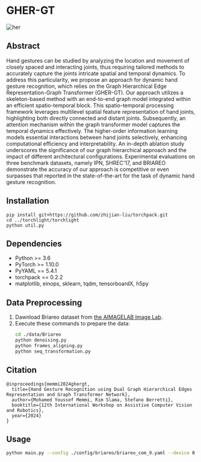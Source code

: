 # GHER-GT

![her](https://github.com/user-attachments/assets/abe6a85e-f98a-47c1-b695-366d727b7c6d)



## Abstract
Hand gestures can be studied by analyzing the location and movement of closely spaced and interacting joints, thus requiring tailored methods to accurately capture the joints intricate spatial and temporal dynamics. 
To address this particularity, we propose an approach for dynamic hand gesture recognition, which relies on the Graph Hierarchical Edge Representation-Graph Transformer (GHER-GT). Our approach utilizes a skeleton-based method with an end-to-end graph model integrated within an efficient spatio-temporal block.
This spatio-temporal processing framework leverages multilevel spatial feature representation of hand joints, highlighting both directly connected and distant joints. Subsequently, an attention mechanism within the graph transformer model captures the temporal dynamics effectively. The higher-order information learning models essential interactions between hand joints selectively, enhancing computational efficiency and interpretability. 
An in-depth ablation study underscores the significance of our graph hierarchical approach and the impact of different architectural configurations. Experimental evaluations on three benchmark datasets, namely IPN, SHREC'17, and BRIAREO demonstrate the accuracy of our approach is competitive or even surpasses that reported in the state-of-the-art for the task of dynamic hand gesture recognition.

## Installation
    pip install git+https://github.com/zhijian-liu/torchpack.git
    cd ../torchlight/torchlight
    python util.py

## Dependencies
* Python >= 3.6
* PyTorch >= 1.10.0
* PyYAML == 5.4.1
* torchpack == 0.2.2
* matplotlib, einops, sklearn, tqdm, tensorboardX, h5py
   
## Data Preprocessing
1. Dawnload Briareo dataset from [the AIMAGELAB Image Lab](https://aimagelab.ing.unimore.it/imagelab/page.asp?IdPage=31).
2. Execute these commands to prepare the data:
   ```bash
   cd ./data/Briareo 
   python denoising.py
   python frames_aligning.py
   python seq_transformation.py
   
## Citation
    @inproceedings{memmi2024ghergt,
      title={Hand Gesture Recognition using Dual Graph Hierarchical Edges Representation and Graph Transformer Network},
      author={Mohamed Youssef Memmi, Rim Slama, Stefano Berretti},
      booktitle={12th International Workshop on Assistive Computer Vision and Robotics},
      year={2024}
    }

## Usage
   ```bash
   python main.py --config ./config/briareo/briareo_com_9.yaml --device 0 --optimizer Adam



